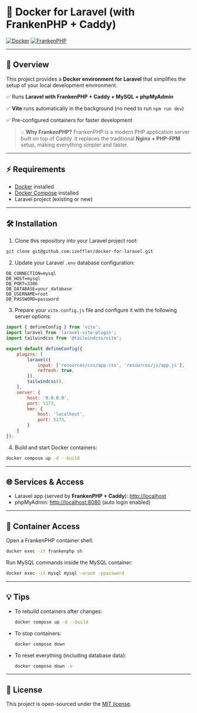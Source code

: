 # 🚀 Docker for Laravel (with FrankenPHP + Caddy)

[![Docker](https://img.shields.io/badge/Docker-Compose-blue?logo=docker)](https://www.docker.com/)
[![FrankenPHP](https://img.shields.io/badge/FrankenPHP-PHP%20Server-green?logo=php)](https://frankenphp.dev/)

---

## 📖 Overview

This project provides a **Docker environment for Laravel** that simplifies the setup of your local development environment.

✅ Runs **Laravel with FrankenPHP + Caddy + MySQL + phpMyAdmin**

✅ **Vite** runs automatically in the background (no need to run `npm run dev`)

✅ Pre-configured containers for faster development

> 💡 **Why FrankenPHP?**
> FrankenPHP is a modern PHP application server built on top of Caddy. It replaces the traditional **Nginx + PHP-FPM** setup, making everything simpler and faster.

---

## ⚡ Requirements

* [Docker](https://docs.docker.com/get-docker/) installed
* [Docker Compose](https://docs.docker.com/compose/install/) installed
* Laravel project (existing or new)

---

## 🛠️ Installation

1. Clone this repository into your Laravel project root:

```bash
git clone git@github.com:izeffler/docker-for-laravel.git
```

2. Update your Laravel `.env` database configuration:

```dotenv
DB_CONNECTION=mysql
DB_HOST=mysql
DB_PORT=3306
DB_DATABASE=your_database
DB_USERNAME=root
DB_PASSWORD=password
```

3. Prepare your `vite.config.js` file and configure it with the following server options:

```js
import { defineConfig } from 'vite';
import laravel from 'laravel-vite-plugin';
import tailwindcss from '@tailwindcss/vite';

export default defineConfig({
    plugins: [
        laravel({
            input: ['resources/css/app.css', 'resources/js/app.js'],
            refresh: true,
        }),
        tailwindcss(),
    ],
    server: {
        host: '0.0.0.0',
        port: 5173,
        hmr: {
            host: 'localhost',
            port: 5173,
        }
    }
});
```

4. Build and start Docker containers:

```bash
docker compose up -d --build
```

---

## 🌐 Services & Access

* Laravel app (served by **FrankenPHP + Caddy**): [http://localhost](http://localhost)
* phpMyAdmin: [http://localhost:8080](http://localhost:8080) (auto login enabled)

---

## 🐳 Container Access

Open a FrankenPHP container shell:

```bash
docker exec -it frankenphp sh
```

Run MySQL commands inside the MySQL container:

```bash
docker exec -it mysql mysql -uroot -ppassword
```

---

## 💡 Tips

* To rebuild containers after changes:

  ```bash
  docker compose up -d --build
  ```

* To stop containers:

  ```bash
  docker compose down
  ```

* To reset everything (including database data):

  ```bash
  docker compose down -v
  ```

---

## 📜 License


This project is open-sourced under the [MIT license](LICENSE).
